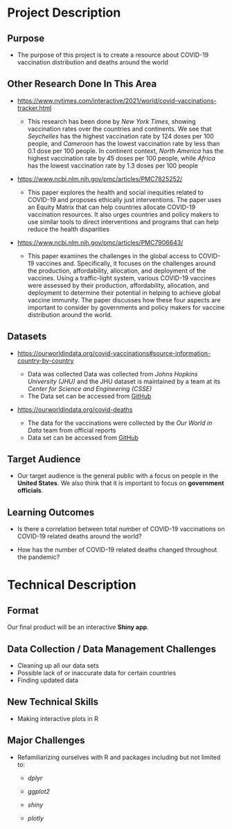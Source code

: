 # Project Description

## Purpose

- The purpose of this project is to create a resource about COVID-19 vaccination distribution and deaths around the world

## Other Research Done In This Area

- https://www.nytimes.com/interactive/2021/world/covid-vaccinations-tracker.html
  - This research has been done by _New York Times_, showing vaccination rates over the countries and continents. We see that _Seychelles_ has the highest vaccination rate by 124 doses per 100 people, and _Cameroon_ has the lowest vaccination rate by less than 0.1 dose per 100 people. In continent context, _North America_ has the highest vaccination rate by 45 doses per 100 people, while _Africa_ has the lowest vaccination rate by 1.3 doses per 100 people

- https://www.ncbi.nlm.nih.gov/pmc/articles/PMC7825252/
  - This paper explores the health and social inequities related to COVID-19 and proposes ethically just interventions. The paper uses an Equity Matrix that can help countries allocate COVID-19 vaccination resources. It also urges countries and policy makers to use similar tools to direct interventions and programs that can help reduce the health disparities

- https://www.ncbi.nlm.nih.gov/pmc/articles/PMC7906643/
  - This paper examines the challenges in the global access to COVID-19 vaccines and. Specifically, it focuses on the challenges around the production, affordability, allocation, and deployment of the vaccines. Using a traffic-light system, various COVID-19 vaccines were assessed by their production, affordability, allocation, and deployment to determine their potential in helping to achieve global vaccine immunity. The paper discusses how these four aspects are important to consider by governments and policy makers for vaccine distribution around the world.


## Datasets

- https://ourworldindata.org/covid-vaccinations#source-information-country-by-country
  - Data was collected Data was collected from _Johns Hopkins University (JHU)_ and the JHU dataset is maintained by a team at its _Center for Science and Engineering (CSSE)_
  - The Data set can be accessed from [GitHub](https://github.com/owid/covid-19-data/tree/master/public/data)

- https://ourworldindata.org/covid-deaths
  - The data for the vaccinations were collected by the _Our World in Data_ team from official reports
  - Data set can be accessed from [GitHub](https://github.com/owid/covid-19-data/tree/master/public/data)

## Target Audience

- Our target audience is the general public with a focus on people in the **United States**. We also think that it is important to focus on **government officials**.

## Learning Outcomes

- Is there a correlation between total number of COVID-19 vaccinations on COVID-19 related deaths around the world?

- How has the number of COVID-19 related deaths changed throughout the pandemic?

# Technical Description

## Format

Our final product will be an interactive **Shiny app**.

## Data Collection / Data Management Challenges

- Cleaning up all our data sets
- Possible lack of or inaccurate data for certain countries
- Finding updated data

## New Technical Skills

- Making interactive plots in R

## Major Challenges

- Refamiliarizing ourselves with R and packages including but not limited to:
  - _dplyr_

  - _ggplot2_

  - _shiny_

  - _plotly_
